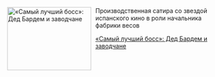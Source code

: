 <!--2025-07-25 10:15:09-->
<div class="yb">
  <div class="rss kino_kino"><a href="https://www.kino-teatr.ru/kino/art/tv/6232/" title="«Самый лучший босс»: Дед Бардем и заводчане"><img src="https://www.kino-teatr.ru/art/2/3/6232/poster.jpg" width="196" height="147" align="left" hspace="5" style="margin: 0px 10px 0px 5px" alt="«Самый лучший босс»: Дед Бардем и заводчане"/></a>Производственная сатира со звездой испанского кино в роли начальника фабрики весов <p class="titl"><a href="https://www.kino-teatr.ru/kino/art/tv/6232/">«Самый лучший босс»: Дед Бардем и заводчане</a></p></div>
</div>
